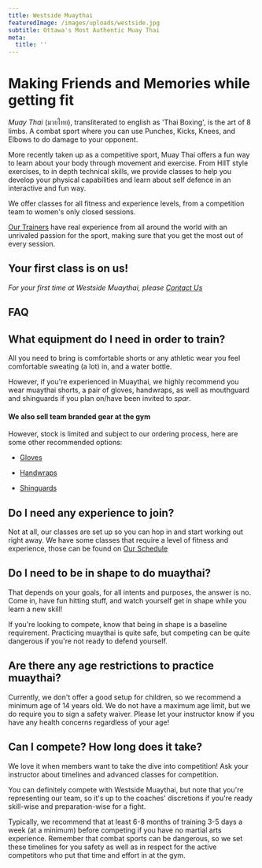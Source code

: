 ```yaml
---
title: Westside Muaythai
featuredImage: /images/uploads/westside.jpg
subtitle: Ottawa's Most Authentic Muay Thai
meta:
  title: ''
---
```


# Making Friends and Memories while getting fit

_Muay Thai_ (มวยไทย), transliterated to english as 'Thai Boxing', is the art of 8 limbs. A combat sport where you can use Punches, Kicks, Knees, and Elbows to do damage to your opponent.

More recently taken up as a competitive sport, Muay Thai offers a fun way to learn about your body through movement and exercise. From HIIT style exercises, to in depth technical skills, we provide classes to help you develop your physical capabilities and learn about self defence in an interactive and fun way.

We offer classes for all fitness and experience levels, from a competition team to women's only closed sessions.

[Our Trainers](/instructors) have real experience from all around the world with an unrivaled passion for the sport, making sure that you get the most out of every session.

## Your first class is on us!

_For your first time at Westside Muaythai, please [Contact Us](/contact)_

## FAQ

## What equipment do I need in order to train?

All you need to bring is comfortable shorts or any athletic wear you feel comfortable sweating (a lot) in, and a water bottle.

However, if you're experienced in Muaythai, we highly recommend you wear muaythai shorts, a pair of gloves, handwraps, as well as mouthguard and shinguards if you plan on/have been invited to _spar_.

#### We also sell team branded gear at the gym

However, stock is limited and subject to our ordering process, here are some other recommended options:

- [Gloves](https://www.amazon.ca/RDX-Sparring-Training-Kickboxing-Punching/dp/B08MWSBKB6/ref=sr_1_1_sspa?crid=88V1AN44E72V&keywords=muay+thai+gloves&qid=1683644788&sprefix=muaythai+gloves%2Caps%2C72&sr=8-1-spons&psc=1&smid=A1XZFGTUY1OJKO&spLa=ZW5jcnlwdGVkUXVhbGlmaWVyPUExN1VSTjlaS0tXU05SJmVuY3J5cHRlZElkPUEwMDQxMzM3MTBNVzY4QTMxSjhROSZlbmNyeXB0ZWRBZElkPUEwNDU2Nzk2Q1dMWjM2UDExNk5ZJndpZGdldE5hbWU9c3BfYXRmJmFjdGlvbj1jbGlja1JlZGlyZWN0JmRvTm90TG9nQ2xpY2s9dHJ1ZQ==&_encoding=UTF8&tag=westsidemuayt-20&linkCode=ur2&linkId=1006b0325cc9599e2e70d996c36ccdc5&camp=15121&creative=330641)

- [Handwraps](https://www.amazon.ca/Meister-Adult-Semi-Elastic-MMA-Boxing/dp/B00BUHQFBK/ref=sxin_16_pa_sp_search_thematic_sspa?content-id=amzn1.sym.67df2caa-85de-4b75-82fc-83c9436f6fd1%253Aamzn1.sym.67df2caa-85de-4b75-82fc-83c9436f6fd1&crid=RAXNFBBDUIVV&cv_ct_cx=hand+wraps&keywords=hand+wraps&pd_rd_i=B00BUHQFBK&pd_rd_r=e5182c44-ae25-4eb4-be87-fc16c96c8f3a&pd_rd_w=d1Xcf&pd_rd_wg=S1mFV&pf_rd_p=67df2caa-85de-4b75-82fc-83c9436f6fd1&pf_rd_r=E8TCXKSSPV0VM0Y01AKQ&qid=1683645201&sbo=RZvfv%252F%252FHxDF%252BO5021pAnSA%253D%253D&sprefix=handwraps%252Caps%252C90&sr=1-2-acb80629-ce74-4cc5-9423-11e8801573fb-spons&psc=1&spLa=ZW5jcnlwdGVkUXVhbGlmaWVyPUExRDBBREZNWk9KTFIzJmVuY3J5cHRlZElkPUEwMDQ5NzkyMTZMU0FHRkdPTDhRSiZlbmNyeXB0ZWRBZElkPUEwMjM3Mzc4MzA3VkxNWDBTODcwQyZ3aWRnZXROYW1lPXNwX3NlYXJjaF90aGVtYXRpYyZhY3Rpb249Y2xpY2tSZWRpcmVjdCZkb05vdExvZ0NsaWNrPXRydWU=&_encoding=UTF8&=westsidemuayt-20&=ur2&=66cbb04c6f6cc939e233e03e81eb39fb&=15121&=330641)

- [Shinguards](https://www.amazon.ca/RDX-Kickboxing-Fighting-Protection-Protector/dp/B08NSSLXJX/ref=sr_1_2_sspa?crid=R86BDGSW8T6U&keywords=shin%2Bguards%2Bmuay%2Bthai&qid=1683645324&s=sports&sprefix=shingaurds%2Bmuaythai%2Csporting%2C64&sr=1-2-spons&smid=A1XZFGTUY1OJKO&spLa=ZW5jcnlwdGVkUXVhbGlmaWVyPUExSzdOMVFZNk82TVlaJmVuY3J5cHRlZElkPUEwMTU3NzQ4MU1PTEcwQkZPS0RHViZlbmNyeXB0ZWRBZElkPUEwMjcyNDg3M1VHTlZUSjVaN0ZRRyZ3aWRnZXROYW1lPXNwX2F0ZiZhY3Rpb249Y2xpY2tSZWRpcmVjdCZkb05vdExvZ0NsaWNrPXRydWU&th=1&psc=1&_encoding=UTF8&tag=westsidemuayt-20&linkCode=ur2&linkId=e506a659d0da9bcb0618a463fa4bdd74&camp=15121&creative=330641)

## Do I need any experience to join?

Not at all, our classes are set up so you can hop in and start working out right away. We have some classes that require a level of fitness and experience, those can be found on [Our Schedule](https://westsidemuaythai.com/schedule)

## Do I need to be in shape to do muaythai?

That depends on your goals, for all intents and purposes, the answer is no. Come in, have fun hitting stuff, and watch yourself get in shape while you learn a new skill!

If you're looking to compete, know that being in shape is a baseline requirement. Practicing muaythai is quite safe, but competing can be quite dangerous if you're not ready to defend yourself.

## Are there any age restrictions to practice muaythai?

Currently, we don't offer a good setup for children, so we recommend a minimum age of 14 years old. We do not have a maximum age limit, but we do require you to sign a safety waiver. Please let your instructor know if you have any health concerns regardless of your age!

## Can I compete? How long does it take?

We love it when members want to take the dive into competition! Ask your instructor about timelines and advanced classes for competition.

You can definitely compete with Westside Muaythai, but note that you're representing our team, so it's up to the coaches' discretions if you're ready skill-wise and preparation-wise for a fight.

Typically, we recommend that at least 6-8 months of training 3-5 days a week (at a minimum) before competing if you have no martial arts experience. Remember that combat sports can be dangerous, so we set these timelines for you safety as well as in respect for the active competitors who put that time and effort in at the gym.
